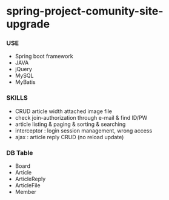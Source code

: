 # spring-project-comunity-site-upgrade

### USE
- Spring boot framework
- JAVA
- jQuery
- MySQL
- MyBatis

### SKILLS
- CRUD article width attached image file
- check join-authorization through e-mail & find ID/PW
- article listing & paging & sorting & searching
- interceptor : login session management, wrong access
- ajax : article reply CRUD (no reload update)

### DB Table
- Board
- Article
- ArticleReply
- ArticleFile
- Member

